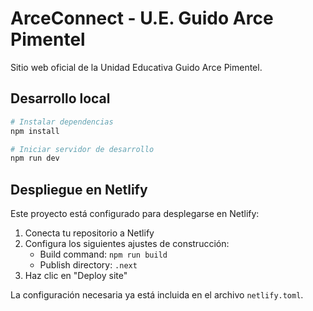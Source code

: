 # ArceConnect - U.E. Guido Arce Pimentel

Sitio web oficial de la Unidad Educativa Guido Arce Pimentel.

## Desarrollo local

```bash
# Instalar dependencias
npm install

# Iniciar servidor de desarrollo
npm run dev
```

## Despliegue en Netlify

Este proyecto está configurado para desplegarse en Netlify:

1. Conecta tu repositorio a Netlify
2. Configura los siguientes ajustes de construcción:
   - Build command: `npm run build`
   - Publish directory: `.next`
3. Haz clic en "Deploy site"

La configuración necesaria ya está incluida en el archivo `netlify.toml`.
